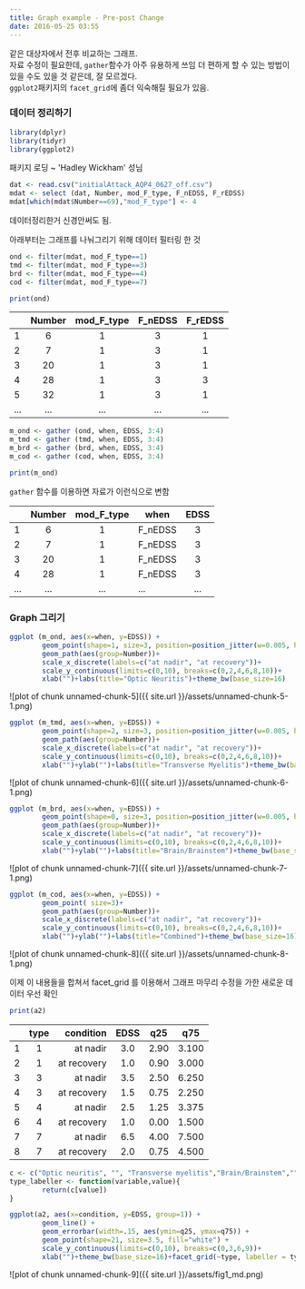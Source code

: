 ```yaml
---
title: Graph example - Pre-post Change
date: 2016-05-25 03:55 
---
```


같은 대상자에서 전후 비교하는 그래프.   
자료 수정이 필요한데, `gather`함수가 아주 유용하게 쓰임
더 편하게 할 수 있는 방법이 있을 수도 있을 것 같은데, 잘 모르겠다.   
`ggplot2`패키지의 `facet_grid`에 좀더 익숙해질 필요가 있음. 


### **데이터 정리하기**

```r
library(dplyr)
library(tidyr)
library(ggplot2)
```
 패키지 로딩 ~  'Hadley Wickham' 성님 

```r
dat <- read.csv("initialAttack_AQP4_0627_off.csv")
mdat <- select (dat, Number, mod_F_type, F_nEDSS, F_rEDSS)
mdat[which(mdat$Number==69),"mod_F_type"] <- 4
```
데이터정리한거 신경안써도 됨.  

아래부터는 그래프를 나눠그리기 위해 데이터 필터링 한 것

```r
ond <- filter(mdat, mod_F_type==1)
tmd <- filter(mdat, mod_F_type==3)
brd <- filter(mdat, mod_F_type==4)
cod <- filter(mdat, mod_F_type==7)
```

```r
print(ond)
```

|   |Number|mod_F_type|F_nEDSS|F_rEDSS|
|---|:------:|:----------:|:-------:|:-------:|
|1  |     6|         1|      3|      1|
|2  |     7|         1|      3|      1|
|3  |    20|         1|      3|      1|
|4  |    28|         1|      3|      3|
|5  |    32|         1|      3|      1|
|...|...   |...       |...    |...    |



```r
m_ond <- gather (ond, when, EDSS, 3:4)
m_tmd <- gather (tmd, when, EDSS, 3:4)
m_brd <- gather (brd, when, EDSS, 3:4)
m_cod <- gather (cod, when, EDSS, 3:4)
```

```r
print(m_ond)
```
`gather` 함수를 이용하면 자료가 이런식으로 변함


|   |Number|mod_F_type|when   |EDSS|   
|---|:------:|:----------:|-------|:----:|   
|1  |     6|         1|F_nEDSS|   3|
|2  |     7|         1|F_nEDSS|   3|
|3  |    20|         1|F_nEDSS|   3|
|4  |    28|         1|F_nEDSS|   3|
|...|...   |...       |...    |... |
   
   


### **Graph 그리기** 

```r
ggplot (m_ond, aes(x=when, y=EDSS)) +
        geom_point(shape=1, size=3, position=position_jitter(w=0.005, h=0))+
        geom_path(aes(group=Number))+
        scale_x_discrete(labels=c("at nadir", "at recovery"))+
        scale_y_continuous(limits=c(0,10), breaks=c(0,2,4,6,8,10))+
        xlab("")+labs(title="Optic Neuritis")+theme_bw(base_size=16)
```

![plot of chunk unnamed-chunk-5]({{ site.url }}/assets/unnamed-chunk-5-1.png)

```r
ggplot (m_tmd, aes(x=when, y=EDSS)) +
        geom_point(shape=2, size=3, position=position_jitter(w=0.005, h=0))+
        geom_path(aes(group=Number))+
        scale_x_discrete(labels=c("at nadir", "at recovery"))+
        scale_y_continuous(limits=c(0,10), breaks=c(0,2,4,6,8,10))+
        xlab("")+ylab("")+labs(title="Transverse Myelitis")+theme_bw(base_size=16)
```

![plot of chunk unnamed-chunk-6]({{ site.url }}/assets/unnamed-chunk-6-1.png)

```r
ggplot (m_brd, aes(x=when, y=EDSS)) +
        geom_point(shape=0, size=3, position=position_jitter(w=0.005, h=0))+
        geom_path(aes(group=Number))+
        scale_x_discrete(labels=c("at nadir", "at recovery"))+
        scale_y_continuous(limits=c(0,10), breaks=c(0,2,4,6,8,10))+
        xlab("")+ylab("")+labs(title="Brain/Brainstem")+theme_bw(base_size=16)
```

![plot of chunk unnamed-chunk-7]({{ site.url }}/assets/unnamed-chunk-7-1.png)

```r
ggplot (m_cod, aes(x=when, y=EDSS)) +
        geom_point( size=3)+
        geom_path(aes(group=Number))+
        scale_x_discrete(labels=c("at nadir", "at recovery"))+
        scale_y_continuous(limits=c(0,10), breaks=c(0,2,4,6,8,10))+
        xlab("")+ylab("")+labs(title="Combined")+theme_bw(base_size=16)
```

![plot of chunk unnamed-chunk-8]({{ site.url }}/assets/unnamed-chunk-8-1.png)


이제 이 내용들을 합쳐서 facet_grid 를 이용해서 그래프 마무리
수정을 가한 새로운 데이터 우선 확인

```r
print(a2)
```

|   | type  |    condition |  EDSS |   q25 |    q75 | 
|---|:-------:|--------------:|:-------:|:-------:|:--------:| 
| 1 |     1 |     at nadir |   3.0 |  2.90 |  3.100 | 
| 2 |     1 |  at recovery |   1.0 |  0.90 |  3.000 | 
| 3 |     3 |     at nadir |   3.5 |  2.50 |  6.250 | 
| 4 |     3 |  at recovery |   1.5 |  0.75 |  2.250 | 
| 5 |     4 |     at nadir |   2.5 |  1.25 |  3.375 | 
| 6 |     4 |  at recovery |   1.0 |  0.00 |  1.500 | 
| 7 |     7 |     at nadir |   6.5 |  4.00 |  7.500 | 
| 8 |     7 |  at recovery |   2.0 |  0.75 |  4.500 | 



```r
c <- c("Optic neuritis", "", "Transverse myelitis","Brain/Brainstem","","","Combined")
type_labeller <- function(variable,value){
        return(c[value])
}

ggplot(a2, aes(x=condition, y=EDSS, group=1)) +
        geom_line() +
        geom_errorbar(width=.15, aes(ymin=q25, ymax=q75)) +
        geom_point(shape=21, size=3.5, fill="white") +
        scale_y_continuous(limits=c(0,10), breaks=c(0,3,6,9))+
        xlab("")+theme_bw(base_size=16)+facet_grid(~type, labeller = type_labeller)+theme(strip.text.x = element_text(size=16))
```

![plot of chunk unnamed-chunk-9]({{ site.url }}/assets/fig1_md.png)
